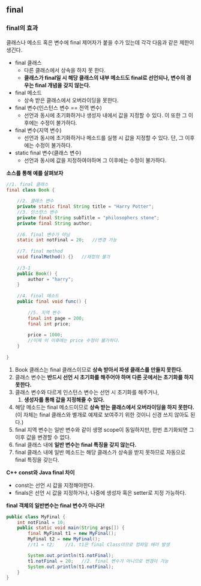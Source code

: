 ## final

### final의 효과

클래스나 메소드 혹은 변수에 final 제어자가 붙을 수가 있는데 각각 다음과 같은 제한이 생긴다.

- final 클래스
  - 다른 클래스에서 상속을 하지 못 한다.
  - **클래스가 final일 시 해당 클래스의 내부 메소드도 final로 선언되나, 변수의 경우는 final 개념을 갖지 않는다.**
- final 메소드
  - 상속 받은 클래스에서 오버라이딩을 못한다.
- final 변수(인스턴스 변수 == 전역 변수)
  - 선언과 동시에 초기화하거나 생성자 내에서 값을 지정할 수 있다. 이 또한 그 이후에는 수정이 불가하다.
- final 변수(지역 변수)
  - 선언과 동시에 초기화하거나 메소드를 실행 시 값을 지정할 수 있다. 단, 그 이후에는 수정이 불가하다.
- static final 변수(클래스 변수)
  - 선언과 동시에 값을 지정하여야하며 그 이후에는 수정이 불가하다.



**소스를 통해 예를 살펴보자**

```java
//1. final 클래스
final class Book {
    
    //2. 클래스 변수
    private static final String title = "Harry Potter";
    //3. 인스턴스 변수
    private final String subTitle = "philosophers stone";
    private final String author;
    
  	//6. final 변수가 아님
  	static int notFinal = 20;	//변경 가능
  
  	//7. final method
  	void finalMethod() {}	//재정의 불가
  
  	//3-1
    public Book() {
        author = "harry";
    }
    
    //4. final 메소드
    public final void func() {
        
        //5. 지역 변수
        final int page = 200;
        final int price;
        
        price = 1000;
        //이제 이 이후에는 price 수정이 불가하다.
    }
    
}
```

1. Book 클래스는 final 클래스이므로 **상속 받아서 파생 클래스를 만들지 못한다.**
2. 클래스 변수는 **반드시 선언 시 초기화를 해주어야 하며 다른 곳에서는 초기화를 하지 못한다.**
3. 클래스 변수와 다르게 인스턴스 변수는 선언 시 초기화를 해주거나, 
   1. **생성자를 통해 값을 지정해줄 수 있다.**
4. 해당 메소드는 final 메소드이므로 **상속 받는 클래스에서 오버라이딩을 하지 못한다.** (이 자체는 final 클래스와 별개로 예제로 보여주기 위한 것이니 신경 쓰지 않아도 된다.)
5. final 지역 변수는 일반 변수와 같이 생명 scope이 동일하지만, 한번 초기화되면 그 이후 값을 변경할 수 없다. 
6. final 클래스 내에 **일반 변수는 final 특징을 갖지 않는다.**
7. final 클래스 내에 일반 메소드는 해당 클래스가 상속을 받지 못하므로 자동으로 final 특징을 갖는다.



**C++ const와 Java final 차이**

- const는 선언 시 값을 지정해야한다.
- finals은 선언 시 값을 지정하거나, 나중에 생성자 혹은 setter로 지정 가능하다.



**final 객체의 일반변수는 final 변수가 아니다!**

~~~java
public class MyFinal {
    int notFinal = 10;
    public static void main(String args[]) {
        final MyFinal t1 = new MyFinal();
        MyFinal t2 = new MyFinal();
        //t1 = t2;    //1. t1은 final Class이므로 컴파일 에러 발생

        System.out.println(t1.notFinal);
        t1.notFinal = 20;	//2. final 변수가 아니므로 변경이 가능
        System.out.println(t1.notFinal);
    }
}
~~~




